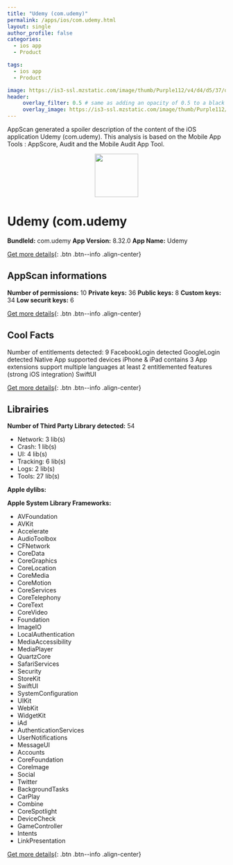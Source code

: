 ```yaml
---
title: "Udemy (com.udemy)"
permalink: /apps/ios/com.udemy.html
layout: single
author_profile: false
categories: 
  - ios app 
  - Product 

tags: 
  - ios app 
  - Product 

image: https://is3-ssl.mzstatic.com/image/thumb/Purple112/v4/d4/d5/37/d4d537d4-6ab9-5904-c37e-548eecf4b401/MainApp-0-1x_U007emarketing-0-7-0-85-220.png/512x512bb.jpg
header: 
     overlay_filter: 0.5 # same as adding an opacity of 0.5 to a black background
     overlay_image: https://is3-ssl.mzstatic.com/image/thumb/Purple112/v4/d4/d5/37/d4d537d4-6ab9-5904-c37e-548eecf4b401/MainApp-0-1x_U007emarketing-0-7-0-85-220.png/512x512bb.jpg
---
```

AppScan generated a spoiler description of the content of the iOS application Udemy (com.udemy). This analysis is based on the Mobile App Tools : AppScore, Audit and the Mobile Audit App Tool.

  
  
<div style="text-align: center;"><img src="https://is3-ssl.mzstatic.com/image/thumb/Purple112/v4/d4/d5/37/d4d537d4-6ab9-5904-c37e-548eecf4b401/MainApp-0-1x_U007emarketing-0-7-0-85-220.png/512x512bb.jpg" width="100" height="100"></div>  
  
# Udemy (com.udemy

**BundleId:** com.udemy
**App Version:** 8.32.0
**App Name:** Udemy


[Get more details](/pricing.html){: .btn .btn--info .align-center}  
  
## AppScan informations 

**Number of permissions:** 10
**Private keys:** 36
**Public keys:** 8
**Custom keys:** 34
**Low securit keys:** 6
  
[Get more details](/pricing.html){: .btn .btn--info .align-center}

## Cool Facts

Number of entitlements detected: 9
FacebookLogin detected
GoogleLogin detected
Native App
supported devices iPhone & iPad
contains 3 App extensions
support multiple languages
at least 2 entitlemented features (strong iOS integration)
SwiftUI
  
[Get more details](/pricing.html){: .btn .btn--info .align-center}

## Librairies 
**Number of Third Party Library detected:** 54
- Network: 3 lib(s)
- Crash: 1 lib(s)
- UI: 4 lib(s)
- Tracking: 6 lib(s)
- Logs: 2 lib(s)
- Tools: 27 lib(s)

**Apple dylibs:**


**Apple System Library Frameworks:**
- AVFoundation
- AVKit
- Accelerate
- AudioToolbox
- CFNetwork
- CoreData
- CoreGraphics
- CoreLocation
- CoreMedia
- CoreMotion
- CoreServices
- CoreTelephony
- CoreText
- CoreVideo
- Foundation
- ImageIO
- LocalAuthentication
- MediaAccessibility
- MediaPlayer
- QuartzCore
- SafariServices
- Security
- StoreKit
- SwiftUI
- SystemConfiguration
- UIKit
- WebKit
- WidgetKit
- iAd
- AuthenticationServices
- UserNotifications
- MessageUI
- Accounts
- CoreFoundation
- CoreImage
- Social
- Twitter
- BackgroundTasks
- CarPlay
- Combine
- CoreSpotlight
- DeviceCheck
- GameController
- Intents
- LinkPresentation


  
[Get more details](/pricing.html){: .btn .btn--info .align-center}

